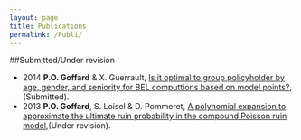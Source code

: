 ```yaml
---
layout: page
title: Publications
permalink: /Publi/
---
```


##Submitted/Under revision

* 2014 **P.O. Goffard** & X. Guerrault, [Is it optimal to group policyholder by age, gender, and seniority for BEL computtions based on model points?](/Publications/DraftMPGrouping.pdf), (Submitted).
* 2013 **P.O. Goffard**, S. Loisel & D. Pommeret, [A polynomial expansion to approximate the ultimate ruin probability in the compound Poisson ruin model](/Publications/RuinTheoryContribution2.pdf),(Under revision).